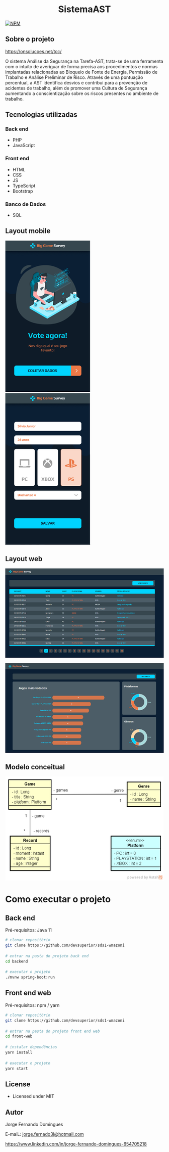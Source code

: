 <h1 align="center">SistemaAST</h1>

[![NPM](https://img.shields.io/npm/l/react)](https://github.com/jfdomingues/TCC/blob/main/LICENSE)

## Sobre o projeto
<https://onsolucoes.net/tcc/>

O sistema Análise da Segurança na Tarefa-AST, trata-se de uma ferramenta com o intuito de averiguar de forma precisa aos procedimentos e normas implantadas relacionadas ao Bloqueio de Fonte de Energia, Permissão de Trabalho e Análise Preliminar de Risco. Através de uma pontuação percentual, a AST identifica desvios e contribui para a prevenção de acidentes de trabalho, além de promover uma Cultura de Segurança aumentando a conscientização sobre os riscos presentes no ambiente de trabalho.

## Tecnologias utilizadas
### Back end
- PHP
- JavaScript

### Front end
- HTML
- CSS
- JS
- TypeScript
- Bootstrap

### Banco de Dados
- SQL


## Layout mobile
![Mobile 1](https://github.com/acenelio/assets/raw/main/sds1/mobile1.png) ![Mobile 2](https://github.com/acenelio/assets/raw/main/sds1/mobile2.png)

## Layout web
![Web 1](https://github.com/acenelio/assets/raw/main/sds1/web1.png)

![Web 2](https://github.com/acenelio/assets/raw/main/sds1/web2.png)

## Modelo conceitual
![Modelo Conceitual](https://github.com/acenelio/assets/raw/main/sds1/modelo-conceitual.png)



# Como executar o projeto

## Back end
Pré-requisitos: Java 11

```bash
# clonar repositório
git clone https://github.com/devsuperior/sds1-wmazoni

# entrar na pasta do projeto back end
cd backend

# executar o projeto
./mvnw spring-boot:run
```

## Front end web
Pré-requisitos: npm / yarn

```bash
# clonar repositório
git clone https://github.com/devsuperior/sds1-wmazoni

# entrar na pasta do projeto front end web
cd front-web

# instalar dependências
yarn install

# executar o projeto
yarn start
```

## License
- Licensed under MIT

## Autor
Jorge Fernando Domingues

E-maiL: jorge.fernado3l@hotmail.com

https://www.linkedin.com/in/jorge-fernando-domingues-654705218
